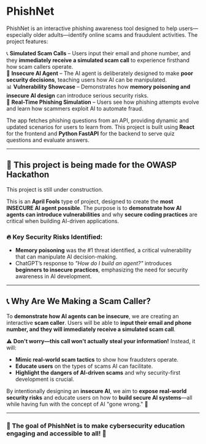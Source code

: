 # PhishNet  

PhishNet is an interactive phishing awareness tool designed to help users—especially older adults—identify online scams and fraudulent activities. The project features:  

📞 **Simulated Scam Calls** – Users input their email and phone number, and they **immediately receive a simulated scam call** to experience firsthand how scam callers operate.  
🤖 **Insecure AI Agent** – The AI agent is deliberately designed to make **poor security decisions**, teaching users how AI can be manipulated.  
📊 **Vulnerability Showcase** – Demonstrates how **memory poisoning and insecure AI design** can introduce serious security risks.  
🚨 **Real-Time Phishing Simulation** – Users see how phishing attempts evolve and learn how scammers exploit AI to automate fraud.  

The app fetches phishing questions from an API, providing dynamic and updated scenarios for users to learn from. This project is built using **React** for the frontend and **Python FastAPI** for the backend to serve quiz questions and evaluate answers.  

---

## 🚨 This project is being made for the OWASP Hackathon  

This project is still under construction.  

This is an **April Fools** type of project, designed to create the **most INSECURE AI agent possible**. The purpose is to **demonstrate how AI agents can introduce vulnerabilities** and why **secure coding practices** are critical when building AI-driven applications.  

### 🔥 Key Security Risks Identified:  
- **Memory poisoning** was the #1 threat identified, a critical vulnerability that can manipulate AI decision-making.  
- ChatGPT’s response to *"How do I build an agent?"* introduces **beginners to insecure practices**, emphasizing the need for security awareness in AI development.  

---

## 📞 Why Are We Making a Scam Caller?  

To **demonstrate how AI agents can be insecure**, we are creating an interactive **scam caller**. Users will be able to **input their email and phone number, and they will immediately receive a simulated scam call**.  

⚠️ **Don't worry—this call won't actually steal your information!** Instead, it will:  
- **Mimic real-world scam tactics** to show how fraudsters operate.  
- **Educate users** on the types of scams AI can facilitate.  
- **Highlight the dangers of AI-driven scams** and why security-first development is crucial.  

By intentionally designing an **insecure AI**, we aim to **expose real-world security risks** and educate users on how to **build secure AI systems**—all while having fun with the concept of AI "gone wrong." 🚀  

---

### 🎯 The goal of PhishNet is to make cybersecurity education **engaging and accessible to all!** 🚀  
